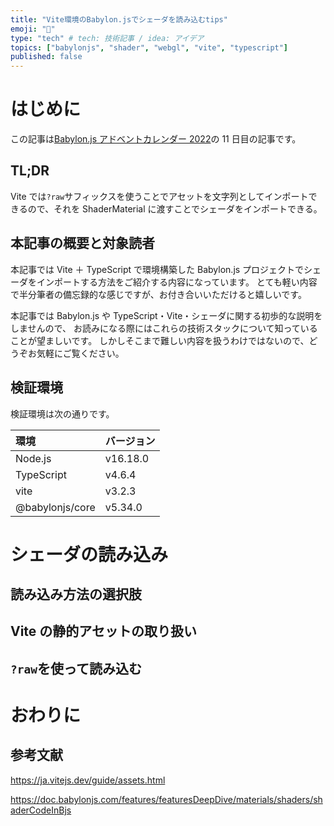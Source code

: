 ```yaml
---
title: "Vite環境のBabylon.jsでシェーダを読み込むtips"
emoji: "🍱"
type: "tech" # tech: 技術記事 / idea: アイデア
topics: ["babylonjs", "shader", "webgl", "vite", "typescript"]
published: false
---
```


# はじめに

この記事は[Babylon.js アドベントカレンダー 2022](https://qiita.com/advent-calendar/2022/babylonjs)の 11 日目の記事です。

## TL;DR

Vite では`?raw`サフィックスを使うことでアセットを文字列としてインポートできるので、それを ShaderMaterial に渡すことでシェーダをインポートできる。

## 本記事の概要と対象読者

本記事では Vite ＋ TypeScript で環境構築した Babylon.js プロジェクトでシェーダをインポートする方法をご紹介する内容になっています。
とても軽い内容で半分筆者の備忘録的な感じですが、お付き合いいただけると嬉しいです。

本記事では Babylon.js や TypeScript・Vite・シェーダに関する初歩的な説明をしませんので、
お読みになる際にはこれらの技術スタックについて知っていることが望ましいです。
しかしそこまで難しい内容を扱うわけではないので、どうぞお気軽にご覧ください。

## 検証環境

検証環境は次の通りです。

| 環境            | バージョン |
| :-------------- | :--------- |
| Node.js         | v16.18.0   |
| TypeScript      | v4.6.4     |
| vite            | v3.2.3     |
| @babylonjs/core | v5.34.0    |

# シェーダの読み込み

## 読み込み方法の選択肢

## Vite の静的アセットの取り扱い

## `?raw`を使って読み込む

# おわりに

## 参考文献

https://ja.vitejs.dev/guide/assets.html

https://doc.babylonjs.com/features/featuresDeepDive/materials/shaders/shaderCodeInBjs
